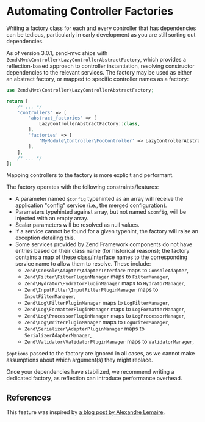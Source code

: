 # Automating Controller Factories

Writing a factory class for each and every controller that has dependencies
can be tedious, particularly in early development as you are still sorting
out dependencies.

As of version 3.0.1, zend-mvc ships with `Zend\Mvc\Controller\LazyControllerAbstractFactory`,
which provides a reflection-based approach to controller instantiation,
resolving constructor dependencies to the relevant services. The factory may be
used as either an abstract factory, or mapped to specific controller names as a
factory:

```php
use Zend\Mvc\Controller\LazyControllerAbstractFactory;

return [
    /* ... */
    'controllers' => [
        'abstract_factories' => [
            LazyControllerAbstractFactory::class,
        ],
        'factories' => [
            'MyModule\Controller\FooController' => LazyControllerAbstractFactory::class,
        ],
    ],
    /* ... */
];
```

Mapping controllers to the factory is more explicit and performant.

The factory operates with the following constraints/features:

- A parameter named `$config` typehinted as an array will receive the
  application "config" service (i.e., the merged configuration).
- Parameters typehinted against array, but not named `$config`, will
  be injected with an empty array.
- Scalar parameters will be resolved as null values.
- If a service cannot be found for a given typehint, the factory will
  raise an exception detailing this.
- Some services provided by Zend Framework components do not have
  entries based on their class name (for historical reasons); the
  factory contains a map of these class/interface names to the
  corresponding service name to allow them to resolve. These include:
    - `Zend\Console\Adapter\AdapterInterface` maps to `ConsoleAdapter`,
    - `Zend\Filter\FilterPluginManager` maps to `FilterManager`,
    - `Zend\Hydrator\HydratorPluginManager` maps to `HydratorManager`,
    - `Zend\InputFilter\InputFilterPluginManager` maps to `InputFilterManager`,
    - `Zend\Log\FilterPluginManager` maps to `LogFilterManager`,
    - `Zend\Log\FormatterPluginManager` maps to `LogFormatterManager`,
    - `Zend\Log\ProcessorPluginManager` maps to `LogProcessorManager`,
    - `Zend\Log\WriterPluginManager` maps to `LogWriterManager`,
    - `Zend\Serializer\AdapterPluginManager` maps to `SerializerAdapterManager`,
    - `Zend\Validator\ValidatorPluginManager` maps to `ValidatorManager`,

`$options` passed to the factory are ignored in all cases, as we cannot
make assumptions about which argument(s) they might replace.

Once your dependencies have stabilized, we recommend writing a dedicated
factory, as reflection can introduce performance overhead.

## References

This feature was inspired by [a blog post by Alexandre Lemaire](http://circlical.com/blog/2016/3/9/preparing-for-zend-f).
